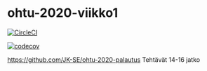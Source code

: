 # ohtu-2020-viikko1

[![CircleCI](https://circleci.com/gh/JK-SE/ohtu-2020-viikko1.svg?style=svg)](https://circleci.com/gh/JK-SE/ohtu-2020-viikko1)

[![codecov](https://codecov.io/gh/JK-SE/ohtu-2020-viikko1/branch/master/graph/badge.svg)](https://codecov.io/gh/JK-SE/ohtu-2020-viikko1)

https://github.com/JK-SE/ohtu-2020-palautus    Tehtävät 14-16 jatko


